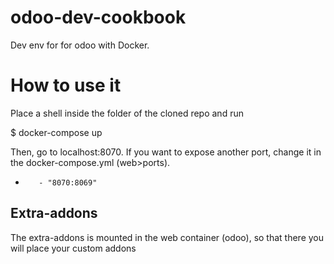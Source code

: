 # odoo-dev-cookbook
Dev env for for odoo with Docker.

# How to use it
Place a shell inside the folder of the cloned repo and run

  $ docker-compose up
  
Then, go to localhost:8070. If you want to expose another port, change it in the docker-compose.yml (web>ports).

  *        - "8070:8069"
  

## Extra-addons
The extra-addons is mounted in the web container (odoo), so that there you will place your custom addons

